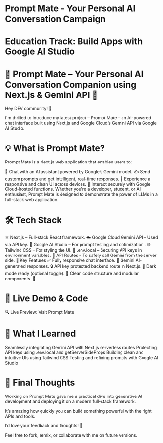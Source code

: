 # Prompt Mate - Your Personal AI Conversation Campaign

# Education Track: Build Apps with Google AI Studio

# 🚀 Prompt Mate – Your Personal AI Conversation Companion using Next.js & Gemini API 💬

Hey DEV community! 👋

I'm thrilled to introduce my latest project – Prompt Mate – an AI-powered chat interface built using Next.js and Google Cloud’s Gemini API via Google AI Studio.

# 💡 What is Prompt Mate?
Prompt Mate is a Next.js web application that enables users to:

🧠 Chat with an AI assistant powered by Google’s Gemini model.
✍️ Send custom prompts and get intelligent, real-time responses.
📱 Experience a responsive and clean UI across devices.
🔐 Interact securely with Google Cloud-hosted functions.
Whether you're a developer, student, or AI enthusiast, Prompt Mate is designed to demonstrate the power of LLMs in a full-stack web application.

# 🛠️ Tech Stack
⚛️ Next.js – Full-stack React framework.
☁️ Google Cloud Gemini API – Used via API key.
🧪 Google AI Studio – For prompt testing and optimization .
🌐 Tailwind CSS – For styling the UI.
🔐 .env.local – Securing API keys in environment variables.
🔁 API Routes – To safely call Gemini from the server side.
🔧 Key Features
✅ Fully responsive chat interface.
🧠 Gemini AI-generated responses.
🔒 API key protected backend route in Next.js.
🌙 Dark mode ready (optional toggle).
🧼 Clean code structure and modular components.
📸
 

# 🔗 Live Demo & Code
🔍 Live Preview: Visit Prompt Mate


# 🧠 What I Learned
Seamlessly integrating Gemini API with Next.js serverless routes
Protecting API keys using .env.local and getServerSideProps
Building clean and intuitive UIs using Tailwind CSS
Testing and refining prompts with Google AI Studio

# 🎯 Final Thoughts
Working on Prompt Mate gave me a practical dive into generative AI development and deploying it on a modern full-stack framework.

It’s amazing how quickly you can build something powerful with the right APIs and tools.

I’d love your feedback and thoughts! 🌟

Feel free to fork, remix, or collaborate with me on future versions. 
